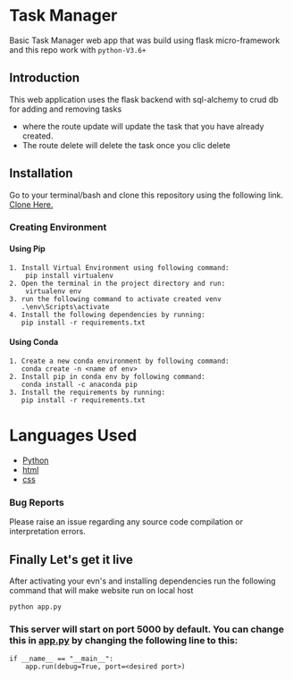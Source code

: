 # Task Manager 

Basic Task Manager web app that was build using flask micro-framework and this repo work with ```python-V3.6+```

## Introduction 
This web application uses the flask backend with sql-alchemy to crud db for adding and removing tasks 

- where the route update will update the task that you have already created.
- The route delete will delete the task once you clic delete 

## Installation

Go to your terminal/bash and clone this repository using the following link. \
<a href='#'>Clone Here.</a>

### Creating Environment 

#### Using Pip
    1. Install Virtual Environment using following command:
        pip install virtualenv
    2. Open the terminal in the project directory and run:
        virtualenv env
    3. run the following command to activate created venv
       .\env\Scripts\activate
    4. Install the following dependencies by running:
       pip install -r requirements.txt

#### Using Conda 
    1. Create a new conda environment by following command:
       conda create -n <name of env>
    2. Install pip in conda env by following command:
       conda install -c anaconda pip
    3. Install the requirements by running:
       pip install -r requirements.txt

# Languages Used

- <a href=''>Python</a>
- <a href=''>html</a>
- <a href=''>css</a>   

### Bug Reports
Please raise an issue regarding any source code compilation or interpretation errors.

## Finally Let's get it live

After activating your evn's and installing dependencies run the following command that will make website run on local host 

    python app.py


### This server will start on port 5000 by default. You can change this in <a href=''>app.py</a> by changing the following line to this:

    if __name__ == "__main__":
        app.run(debug=True, port=<desired port>)
